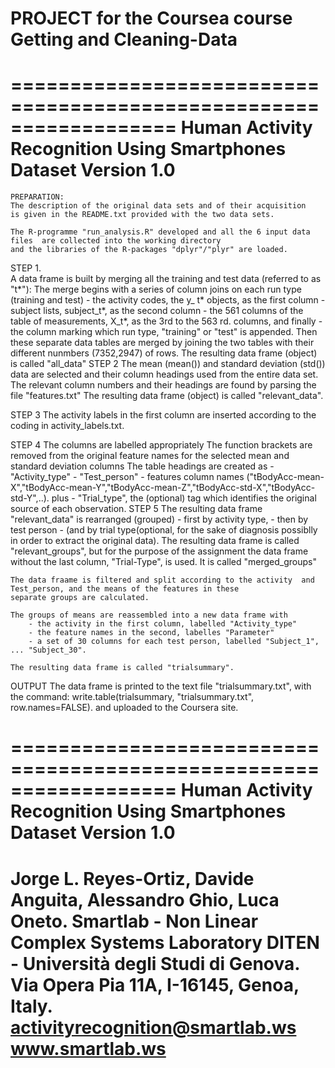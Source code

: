 # PROJECT for the Coursea course Getting and Cleaning-Data 

==================================================================
Human Activity Recognition Using Smartphones Dataset
Version 1.0
==================================================================

    PREPARATION:
    The description of the original data sets and of their acquisition 
    is given in the README.txt provided with the two data sets.

    The R-programme "run_analysis.R" developed and all the 6 input data files  are collected into the working directory
    and the libraries of the R-packages "dplyr"/"plyr" are loaded.

    
  STEP 1.        
   A data frame is built by merging all the training and test data (referred to as "t*"):
       The merge begins with a series of column joins on each run type (training and test)
           - the activity codes, the y_ t* objects, as the first column 
           - subject lists, subject_t*, as the second column
           - the 561 columns of the table of measurements, X_t*, as the 3rd to the 563 rd. columns, and finally
           - the column marking which run type, "training" or "test" is appended.
      Then these separate data tables are merged by joining  the two tables with their different nunmbers (7352,2947) of rows.
      The resulting data frame (object) is called "all_data"
  STEP 2 
   The mean (mean()) and standard deviation (std()) data are selected and their column headings used from the entire data set.         
   The relevant column numbers and their headings are found by parsing the file "features.txt"
      The resulting data frame (object) is called "relevant_data".
    
  STEP 3
   The activity labels in the first column are inserted according to the coding in activity_labels.txt.
   
  STEP 4
   The columns are labelled appropriately
       The function brackets are removed from the original feature names for the selected mean and standard deviation columns 
       The table headings are created as 
            - "Activity_type"
            - "Test_person"
            - features column names ("tBodyAcc-mean-X","tBodyAcc-mean-Y","tBodyAcc-mean-Z","tBodyAcc-std-X","tBodyAcc-std-Y",..).
        plus 
            - "Trial_type", the (optional) tag which identifies the original source of each observation.
  STEP 5 
    The resulting data frame "relevant_data" is rearranged (grouped)
            - first by activity type, 
            - then by test person 
            - (and by trial type(optional, for the sake of diagnosis possiblly in order to extract the original data).
        The resulting data frame is called "relevant_groups", but for the purpose of the assignment the data frame 
        without the last column, "Trial-Type", is used.
        It is called "merged_groups"
                                                                                                
    The data fraame is filtered and split according to the activity  and Test_person, and the means of the features in these 
    separate groups are calculated.
    
    The groups of means are reassembled into a new data frame with 
        - the activity in the first column, labelled "Activity_type" 
        - the feature names in the second, labelles "Parameter"
        - a set of 30 columns for each test person, labelled "Subject_1", ... "Subject_30".
    
    The resulting data frame is called "trialsummary".
    
   OUTPUT
    The data frame is printed to the text file "trialsummary.txt", with the command:
            write.table(trialsummary, "trialsummary.txt", row.names=FALSE).
    and uploaded to the Coursera site.  
            
  
  
       



















==================================================================
Human Activity Recognition Using Smartphones Dataset
Version 1.0
==================================================================
Jorge L. Reyes-Ortiz, Davide Anguita, Alessandro Ghio, Luca Oneto.
Smartlab - Non Linear Complex Systems Laboratory
DITEN - Università degli Studi di Genova.
Via Opera Pia 11A, I-16145, Genoa, Italy.
activityrecognition@smartlab.ws
www.smartlab.ws
==================================================================

